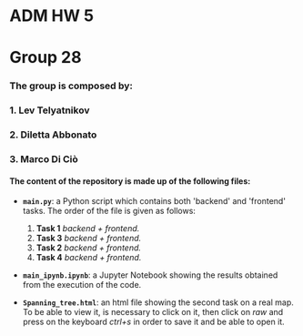 # ADM HW 5
# Group 28

### The group is composed by:
### 1. Lev Telyatnikov
### 2. Diletta Abbonato
### 3. Marco Di Ciò

#### The content of the repository is made up of the following files:

* **`main.py`**: a Python script which contains both 'backend' and 'frontend' tasks. The order of the file is given as follows:
  1. **Task 1** *backend + frontend.* 
  2. **Task 3** *backend + frontend.* 
  3. **Task 2** *backend + frontend.* 
  4. **Task 4** *backend + frontend.* 
  
* **`main_ipynb.ipynb`**: a Jupyter Notebook showing the results obtained from the execution of the code.

* **`Spanning_tree.html`**: an html file showing the second task on a real map. 
To be able to view it, is necessary to click on it, then click on *raw* and press on the keyboard *ctrl+s* in order to save it and be able to open it.
